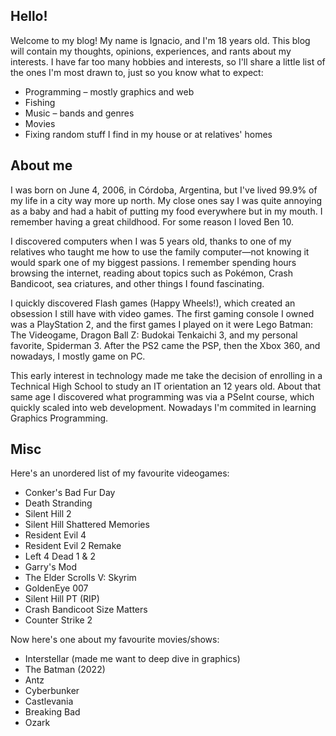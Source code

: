 ## Hello!

Welcome to my blog! My name is Ignacio, and I'm 18 years old. This blog will contain my thoughts, opinions, experiences, and rants about my interests. I have far too many hobbies and interests, so I'll share a little list of the ones I'm most drawn to, just so you know what to expect:

- Programming – mostly graphics and web
- Fishing
- Music – bands and genres
- Movies
- Fixing random stuff I find in my house or at relatives' homes

## About me

I was born on June 4, 2006, in Córdoba, Argentina, but I've lived 99.9% of my life in a city way more up north. My close ones say I was quite annoying as a baby and had a habit of putting my food everywhere but in my mouth. I remember having a great childhood. For some reason I loved Ben 10.

I discovered computers when I was 5 years old, thanks to one of my relatives who taught me how to use the family computer—not knowing it would spark one of my biggest passions. I remember spending hours browsing the internet, reading about topics such as Pokémon, Crash Bandicoot, sea criatures, and other things I found fascinating. 

I quickly discovered Flash games (Happy Wheels!), which created an obsession I still have with video games. The first gaming console I owned was a PlayStation 2, and the first games I played on it were Lego Batman: The Videogame, Dragon Ball Z: Budokai Tenkaichi 3, and my personal favorite, Spiderman 3. After the PS2 came the PSP, then the Xbox 360, and nowadays, I mostly game on PC.

This early interest in technology made me take the decision of enrolling in a Technical High School to study an IT orientation an 12 years old. About that same age I discovered what programming was via a PSeInt course, which quickly scaled into web development. Nowadays I'm commited in learning Graphics Programming.

## Misc

Here's an unordered list of my favourite videogames:

- Conker's Bad Fur Day
- Death Stranding
- Silent Hill 2
- Silent Hill Shattered Memories
- Resident Evil 4
- Resident Evil 2 Remake
- Left 4 Dead 1 & 2
- Garry's Mod
- The Elder Scrolls V: Skyrim
- GoldenEye 007
- Silent Hill PT (RIP)
- Crash Bandicoot Size Matters
- Counter Strike 2

Now here's one about my favourite movies/shows:

- Interstellar (made me want to deep dive in graphics)
- The Batman (2022)
- Antz
- Cyberbunker
- Castlevania
- Breaking Bad
- Ozark